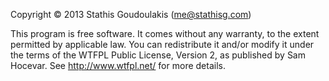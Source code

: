 Copyright © 2013 Stathis Goudoulakis (me@stathisg.com)

This program is free software. It comes without any warranty, to
the extent permitted by applicable law. You can redistribute it
and/or modify it under the terms of the WTFPL Public License, Version 2,
as published by Sam Hocevar. See http://www.wtfpl.net/ for more details.